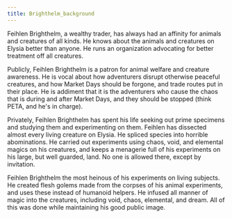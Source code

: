 ```yaml
---
title: Brighthelm_background
---
```


Feihlen Brighthelm, a wealthy trader,  has always had an affinity for animals and creatures of all kinds. He knows about the animals and creatures on Elysia better than anyone. He runs an organization advocating for better treatment off all creatures. 

Publicly, Feihlen Brighthelm is a patron for animal welfare and creature awareness. He is vocal about how adventurers disrupt otherwise peaceful creatures, and how Market Days should be forgone, and trade routes put in their place. He is addiment that it is the adventurers who cause the chaos that is during and after Market Days, and they should be stopped (think PETA, and he's in charge). 

Privately, Feihlen Brighthelm has spent his life seeking out prime specimens and studying them and experimenting on them. Feihlen has dissected almost every living creature on Elysia. He spliced species into horrible abominations. He carried out experiments using chaos, void, and elemental magics on his creatures, and keeps a menagerie full of his experiments on his large, but well guarded, land. No one is allowed there, except by invitation. 

Feihlen Brighthelm the most heinous of his experiments on living subjects. He  created flesh golems made from the corpses of his animal experiments, and uses these instead of humanoid helpers. He infused all manner of magic into the creatures, including void, chaos, elemental, and dream. All of this was done while maintaining his good public image. 